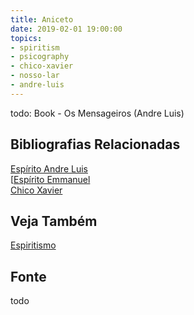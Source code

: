 ```yaml
---
title: Aniceto
date: 2019-02-01 19:00:00
topics: 
- spiritism
- psicography
- chico-xavier
- nosso-lar
- andre-luis
---
```



todo: Book - Os Mensageiros (Andre Luis)

## Bibliografias Relacionadas
[Espírito Andre Luis](../andre-luis)   
[[Espírito Emmanuel](../emmanuel)  
[Chico Xavier](../chico-xavier)  

## Veja Também
[Espiritismo](/espiritismo)  

## Fonte
todo
